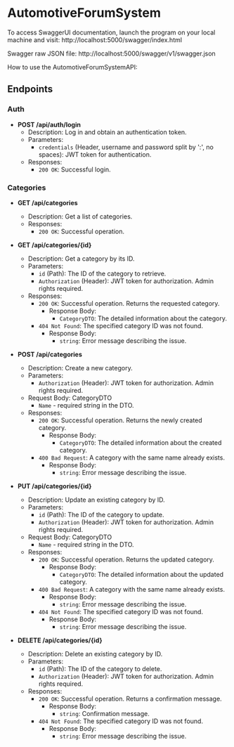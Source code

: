 # AutomotiveForumSystem

To access SwaggerUI documentation, launch the program on your local machine and visit:
http://localhost:5000/swagger/index.html

Swagger raw JSON file: 
http://localhost:5000/swagger/v1/swagger.json

How to use the AutomotiveForumSystemAPI:

## Endpoints

### Auth

- **POST /api/auth/login**
  - Description: Log in and obtain an authentication token.
  - Parameters: 
    - `credentials` (Header, username and password split by ':', no spaces): JWT token for authentication.
  - Responses:
    - `200 OK`: Successful login.
   
### Categories

- **GET /api/categories**
  - Description: Get a list of categories.
  - Responses:
    - `200 OK`: Successful operation.

- **GET /api/categories/{id}**
  - Description: Get a category by its ID.
  - Parameters:
    - `id` (Path): The ID of the category to retrieve.
    - `Authorization` (Header): JWT token for authorization. Admin rights required.
  - Responses:
    - `200 OK`: Successful operation. Returns the requested category.
      - Response Body:
        - `CategoryDTO`: The detailed information about the category.
    - `404 Not Found`: The specified category ID was not found.
      - Response Body:
        - `string`: Error message describing the issue.

- **POST /api/categories**
  - Description: Create a new category.
  - Parameters:
    - `Authorization` (Header): JWT token for authorization. Admin rights required.
  - Request Body: CategoryDTO
    - `Name` - required string in the DTO.
  - Responses:
    - `200 OK`: Successful operation. Returns the newly created category.
      - Response Body:
        - `CategoryDTO`: The detailed information about the created category.
    - `400 Bad Request`: A category with the same name already exists.
      - Response Body:
        - `string`: Error message describing the issue.
       
- **PUT /api/categories/{id}**
  - Description: Update an existing category by ID.
  - Parameters:
    - `id` (Path): The ID of the category to update.
    - `Authorization` (Header): JWT token for authorization. Admin rights required.
  - Request Body: CategoryDTO
    - `Name` - required string in the DTO.
  - Responses:
    - `200 OK`: Successful operation. Returns the updated category.
      - Response Body:
        - `CategoryDTO`: The detailed information about the updated category.
    - `400 Bad Request`: A category with the same name already exists.
      - Response Body:
        - `string`: Error message describing the issue.
    - `404 Not Found`: The specified category ID was not found.
      - Response Body:
        - `string`: Error message describing the issue.
       
- **DELETE /api/categories/{id}**
  - Description: Delete an existing category by ID.
  - Parameters:
    - `id` (Path): The ID of the category to delete.
    - `Authorization` (Header): JWT token for authorization. Admin rights required.
  - Responses:
    - `200 OK`: Successful operation. Returns a confirmation message.
      - Response Body:
        - `string`: Confirmation message.
    - `404 Not Found`: The specified category ID was not found.
      - Response Body:
        - `string`: Error message describing the issue.
